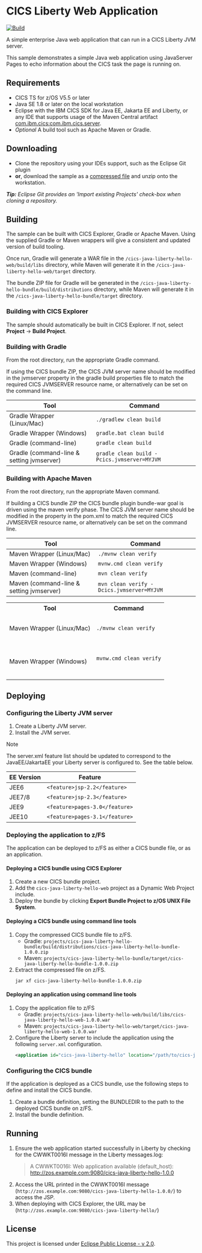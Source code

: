 # CICS Liberty Web Application
[![Build](https://github.com/cicsdev/cics-java-liberty-hello/actions/workflows/java.yaml/badge.svg?branch=cicsts%2Fv5.5)](https://github.com/cicsdev/cics-java-liberty-hello/actions/workflows/java.yaml)

A simple enterprise Java web application that can run in a CICS Liberty JVM server.

This sample demonstrates a simple Java web application using JavaServer Pages to echo information about the CICS task the page is running on.

## Requirements
* CICS TS for z/OS V5.5 or later
* Java SE 1.8 or later on the local workstation
* Eclipse with the IBM CICS SDK for Java EE, Jakarta EE and Liberty, or any IDE
  that supports usage of the Maven Central artifact
  [com.ibm.cics:com.ibm.cics.server](https://search.maven.org/artifact/com.ibm.cics/com.ibm.cics.server).
* _Optional_ A build tool such as Apache Maven or Gradle.

## Downloading
- Clone the repository using your IDEs support, such as the Eclipse Git plugin
- **or**, download the sample as a [compressed file](https://github.com/cicsdev/cics-java-template/archive/main.zip) and unzip onto the workstation.

_**Tip:** Eclipse Git provides an 'Import existing Projects' check-box when cloning a repository._

## Building
The sample can be built with CICS Explorer, Gradle or Apache Maven. Using the supplied Gradle or Maven wrappers will give a consistent and updated version of build tooling.

Once run, Gradle will generate a WAR file in the `/cics-java-liberty-hello-web/build/libs` directory, while Maven will generate it in the `/cics-java-liberty-hello-web/target` directory.

The bundle ZIP file for Gradle will be generated in the `/cics-java-liberty-hello-bundle/build/distributions` directory, while Maven will generate it in the `/cics-java-liberty-hello-bundle/target` directory.

### Building with CICS Explorer
The sample should automatically be built in CICS Explorer. If not, select **Project** &rarr; **Build Project**.

### Building with Gradle
From the root directory, run the appropriate Gradle command.

If using the CICS bundle ZIP, the CICS JVM server name should be modified in the jvmserver property in the gradle build properties file to match the required CICS JVMSERVER resource name, or alternatively can be set on the command line.


| Tool | Command |
| ----------- | ----------- |
| Gradle Wrapper (Linux/Mac) | ```./gradlew clean build``` |
| Gradle Wrapper (Windows) | ```gradle.bat clean build``` |
| Gradle (command-line) | ```gradle clean build``` |
| Gradle (command-line & setting jvmserver) | ```gradle clean build -Pcics.jvmserver=MYJVM``` |

### Building with Apache Maven
From the root directory, run the appropriate Maven command.

If building a CICS bundle ZIP the CICS bundle plugin bundle-war goal is driven using the maven verify phase. The CICS JVM server name should be modified in the property in the pom.xml to match the required CICS JVMSERVER resource name, or alternatively can be set on the command line.

| Tool | Command |
| ----------- | ----------- |
| Maven Wrapper (Linux/Mac) | ```./mvnw clean verify``` |
| Maven Wrapper (Windows) | ```mvnw.cmd clean verify``` |
| Maven (command-line) | ```mvn clean verify``` |
| Maven (command-line & setting jvmserver) | ```mvn clean verify -Dcics.jvmserver=MYJVM``` |


<table>
  <tr>
    <th>Tool</th>
    <th>Command</th>
  </tr>
  <tr>
    <td>Maven Wrapper (Linux/Mac)</td>
    <td>
      <pre><code>
./mvnw clean verify
        </code></pre>
    </td>
  </tr>
  <tr>
    <td>Maven Wrapper (Windows)</td>
    <td>
      <pre>
        <code>
mvnw.cmd clean verify
        </code>
      </pre>
    </td>
  </tr>
</table>


## Deploying

### Configuring the Liberty JVM server
1. Create a Liberty JVM server.
2. Install the JVM server.

> [!NOTE]
> The server.xml feature list should be updated to correspond to the JavaEE/JakartaEE your Liberty server is configured to. See the table below.

| EE Version | Feature |
| ----------- | ----------- |
| JEE6 | ```<feature>jsp-2.2</feature>``` |
| JEE7/8 | ```<feature>jsp-2.3</feature>``` |
| JEE9 | ```<feature>pages-3.0</feature>``` |
| JEE10 | ```<feature>pages-3.1</feature>``` |

### Deploying the application to z/FS
The application can be deployed to z/FS as either a CICS bundle file, or as an application.

#### Deploying a CICS bundle using CICS Explorer
1. Create a new CICS bundle project.
2. Add the `cics-java-liberty-hello-web` project as a Dynamic Web Project include.
3. Deploy the bundle by clicking **Export Bundle Project to z/OS UNIX File System**.

#### Deploying a CICS bundle using command line tools
1. Copy the compressed CICS bundle file to z/FS.
   * Gradle: `projects/cics-java-liberty-hello-bundle/build/distributions/cics-java-liberty-hello-bundle-1.0.0.zip`
   * Maven: `projects/cics-java-liberty-hello-bundle/target/cics-java-liberty-hello-bundle-1.0.0.zip` 
2. Extract the compressed file on z/FS.
   ```sh
   jar xf cics-java-liberty-hello-bundle-1.0.0.zip
   ```

#### Deploying an application using command line tools
1. Copy the application file to z/FS
   * Gradle: `projects/cics-java-liberty-hello-web/build/libs/cics-java-liberty-hello-web-1.0.0.war`
   * Maven: `projects/cics-java-liberty-hello-web/target/cics-java-liberty-hello-web-1.0.0.war`
3. Configure the Liberty server to include the application using the following `server.xml` configuration.
   ```xml
   <application id="cics-java-liberty-hello" location="/path/to/cics-java-liberty-hello-web-1.0.0.war" />
   ```

### Configuring the CICS bundle
If the application is deployed as a CICS bundle, use the following steps to define and install the CICS bundle.

1. Create a bundle definition, setting the BUNDLEDIR to the path to the deployed CICS bundle on z/FS.
2. Install the bundle definition.

## Running
1. Ensure the web application started successfully in Liberty by checking for the CWWKT0016I message in the Liberty messages.log:
   > A CWWKT0016I: Web application available (default_host): http://zos.example.com:9080/cics-java-liberty-hello-1.0.0
2. Access the URL printed in the CWWKT0016I message (`http://zos.example.com:9080/cics-java-liberty-hello-1.0.0/`) to access the JSP.
3. When deploying with CICS Explorer, the URL may be (`http://zos.example.com:9080/cics-java-liberty-hello/`) 

## License
This project is licensed under [Eclipse Public License - v 2.0](LICENSE).

